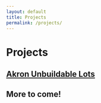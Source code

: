 ```yaml
---
layout: default
title: Projects
permalink: /projects/
---
```

# Projects
## [Akron Unbuildable Lots](./akron_unbuildable)
## More to come!
